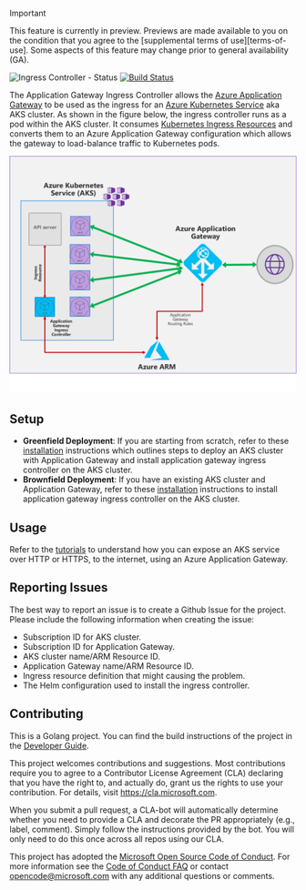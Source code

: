 > [!IMPORTANT]
> This feature is currently in preview. Previews are made available to you on the condition that you agree to the [supplemental terms of use][terms-of-use]. Some aspects of this feature may change prior to general availability (GA).

![Ingress Controller - Status](https://img.shields.io/badge/project--status-beta-orange.svg)
[![Build Status](https://travis-ci.org/Azure/application-gateway-kubernetes-ingress.svg?branch=master)](https://travis-ci.org/Azure/application-gateway-kubernetes-ingress)

The Application Gateway Ingress Controller allows the [Azure Application Gateway](https://azure.microsoft.com/en-us/services/application-gateway/) to be used as the ingress for an [Azure Kubernetes Service](https://azure.microsoft.com/en-us/services/kubernetes-service/) aka AKS cluster. As shown in the figure below, the ingress controller runs as a pod within the AKS cluster. It consumes [Kubernetes Ingress Resources](https://kubernetes.io/docs/concepts/services-networking/ingress/) and converts them to an Azure Application Gateway configuration which allows the gateway to load-balance traffic to Kubernetes pods.

![Azure Application Gateway + AKS](docs/images/architecture.png)

## Setup
* **Greenfield Deployment**: If you are starting from scratch, refer to these [installation](docs/install-new.md) instructions which outlines steps to deploy an AKS cluster with Application Gateway and install application gateway ingress controller on the AKS cluster.
* **Brownfield Deployment**: If you have an existing AKS cluster and Application Gateway, refer to these [installation](docs/install-existing.md) instructions to install application gateway ingress controller on the AKS cluster.

## Usage
Refer to the [tutorials](docs/tutorial.md) to understand how you can expose an AKS service over HTTP or HTTPS, to the internet, using an Azure Application Gateway.

## Reporting Issues
The best way to report an issue is to create a Github Issue for the project. Please include the following information when creating the issue:
* Subscription ID for AKS cluster.
* Subscription ID for Application Gateway.
* AKS cluster name/ARM Resource ID.
* Application Gateway name/ARM Resource ID.
* Ingress resource definition that might causing the problem.
* The Helm configuration used to install the ingress controller.

## Contributing
This is a Golang project. You can find the build instructions of the project in the [Developer Guide](docs/build.md).

This project welcomes contributions and suggestions.  Most contributions require you to agree to a
Contributor License Agreement (CLA) declaring that you have the right to, and actually do, grant us
the rights to use your contribution. For details, visit https://cla.microsoft.com.

When you submit a pull request, a CLA-bot will automatically determine whether you need to provide
a CLA and decorate the PR appropriately (e.g., label, comment). Simply follow the instructions
provided by the bot. You will only need to do this once across all repos using our CLA.

This project has adopted the [Microsoft Open Source Code of Conduct](https://opensource.microsoft.com/codeofconduct/).
For more information see the [Code of Conduct FAQ](https://opensource.microsoft.com/codeofconduct/faq/) or
contact [opencode@microsoft.com](mailto:opencode@microsoft.com) with any additional questions or comments.

